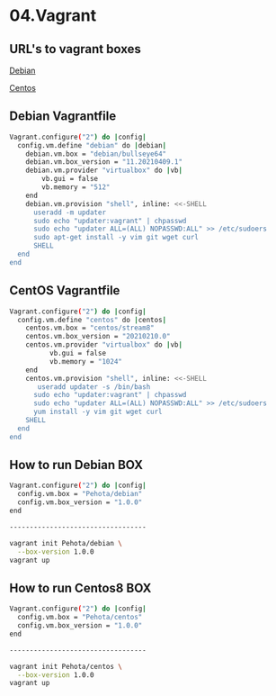 # 04.Vagrant

## URL's to vagrant boxes
[Debian](https://app.vagrantup.com/Pehota/boxes/debian)

[Centos](https://app.vagrantup.com/Pehota/boxes/centos)



## Debian Vagrantfile

```bash
Vagrant.configure("2") do |config|
  config.vm.define "debian" do |debian|
    debian.vm.box = "debian/bullseye64"
    debian.vm.box_version = "11.20210409.1"
    debian.vm.provider "virtualbox" do |vb|
        vb.gui = false
        vb.memory = "512"
    end
    debian.vm.provision "shell", inline: <<-SHELL
      useradd -m updater
      sudo echo "updater:vagrant" | chpasswd
      sudo echo "updater ALL=(ALL) NOPASSWD:ALL" >> /etc/sudoers
      sudo apt-get install -y vim git wget curl
      SHELL
  end
end
```

## CentOS Vagrantfile

```bash
Vagrant.configure("2") do |config|
  config.vm.define "centos" do |centos|
    centos.vm.box = "centos/stream8"
    centos.vm.box_version = "20210210.0"
    centos.vm.provider "virtualbox" do |vb|
          vb.gui = false
          vb.memory = "1024"
    end
    centos.vm.provision "shell", inline: <<-SHELL
       useradd updater -s /bin/bash
      sudo echo "updater:vagrant" | chpasswd
      sudo echo "updater ALL=(ALL) NOPASSWD:ALL" >> /etc/sudoers
      yum install -y vim git wget curl
    SHELL
  end
end
```


## How to run Debian BOX

```bash
Vagrant.configure("2") do |config|
  config.vm.box = "Pehota/debian"
  config.vm.box_version = "1.0.0"
end

----------------------------------

vagrant init Pehota/debian \
  --box-version 1.0.0
vagrant up
```

## How to run Centos8 BOX

```bash
Vagrant.configure("2") do |config|
  config.vm.box = "Pehota/centos"
  config.vm.box_version = "1.0.0"
end

----------------------------------

vagrant init Pehota/centos \
  --box-version 1.0.0
vagrant up

```
